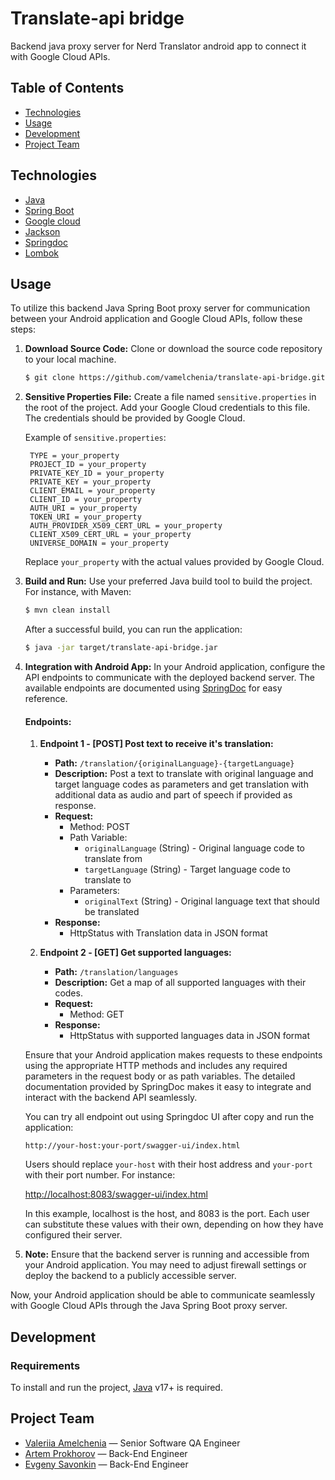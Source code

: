 # Translate-api bridge
Backend java proxy server for Nerd Translator android app to connect it with Google Cloud APIs. 

## Table of Contents
- [Technologies](#technologies)
- [Usage](#usage)
- [Development](#development)
- [Project Team](#project-team)

## Technologies
- [Java](https://java.com/)
- [Spring Boot](https://spring.io/projects/spring-boot/)
- [Google cloud](https://cloud.google.com/)
- [Jackson](https://github.com/FasterXML/jackson)
- [Springdoc](https://springdoc.org/)
- [Lombok](https://projectlombok.org/)

## Usage
To utilize this backend Java Spring Boot proxy server for communication between your Android application and Google Cloud APIs, follow these steps:

1. **Download Source Code:**
   Clone or download the source code repository to your local machine.

   ```bash
   $ git clone https://github.com/vamelchenia/translate-api-bridge.git
   ```

2. **Sensitive Properties File:**
   Create a file named `sensitive.properties` in the root of the project. Add your Google Cloud credentials to this file. The credentials should be provided by Google Cloud.

   Example of `sensitive.properties`:

   ```properties
    TYPE = your_property
    PROJECT_ID = your_property
    PRIVATE_KEY_ID = your_property
    PRIVATE_KEY = your_property
    CLIENT_EMAIL = your_property
    CLIENT_ID = your_property
    AUTH_URI = your_property
    TOKEN_URI = your_property
    AUTH_PROVIDER_X509_CERT_URL = your_property
    CLIENT_X509_CERT_URL = your_property
    UNIVERSE_DOMAIN = your_property
   ```

   Replace `your_property` with the actual values provided by Google Cloud.  

3. **Build and Run:**
   Use your preferred Java build tool to build the project. For instance, with Maven:

   ```bash
   $ mvn clean install
   ```

   After a successful build, you can run the application:

   ```bash
   $ java -jar target/translate-api-bridge.jar
   ```

4. **Integration with Android App:**
    In your Android application, configure the API endpoints to communicate with the deployed backend server. The available endpoints are documented using [SpringDoc](https://springdoc.org/) for easy reference.

    #### Endpoints:

   1. **Endpoint 1 - [POST] Post text to receive it's translation:**
       - **Path:** `/translation/{originalLanguage}-{targetLanguage}`
       - **Description:** Post a text to translate with original language and target language codes as parameters and get translation with additional data as audio and part of speech if provided as response.
       - **Request:**
           - Method: POST
           - Path Variable:
               - `originalLanguage` (String) - Original language code to translate from
               - `targetLanguage` (String) - Target language code to translate to
           - Parameters:
               - `originalText` (String) - Original language text that should be translated
       - **Response:**
           - HttpStatus with Translation data in JSON format

   2. **Endpoint 2 - [GET] Get supported languages:**
       - **Path:** `/translation/languages`
       - **Description:** Get a map of all supported languages with their codes.
       - **Request:**
           - Method: GET
       - **Response:**
           - HttpStatus with supported languages data in JSON format

    Ensure that your Android application makes requests to these endpoints using the appropriate HTTP methods and includes any required parameters in the request body or as path variables. The detailed documentation provided by SpringDoc makes it easy to integrate and interact with the backend API seamlessly.
    
    You can try all endpoint out using Springdoc UI after copy and run the application:

   ```
   http://your-host:your-port/swagger-ui/index.html
   ``` 
   Users should replace ``your-host`` with their host address and ``your-port`` with their port number. For instance:

    <http://localhost:8083/swagger-ui/index.html>

    In this example, localhost is the host, and 8083 is the port. Each user can substitute these values with their own, depending on how they have configured their server.  
5. **Note:** Ensure that the backend server is running and accessible from your Android application. You may need to adjust firewall settings or deploy the backend to a publicly accessible server.

Now, your Android application should be able to communicate seamlessly with Google Cloud APIs through the Java Spring Boot proxy server.

## Development

### Requirements
To install and run the project, [Java](https://java.com/) v17+ is required.

## Project Team

- [Valeriia Amelchenia](https://github.com/vamelchenia) — Senior Software QA Engineer
- [Artem Prokhorov](https://github.com/Electron3D) — Back-End Engineer
- [Evgeny Savonkin](https://github.com/evgenysavonkin) — Back-End Engineer
